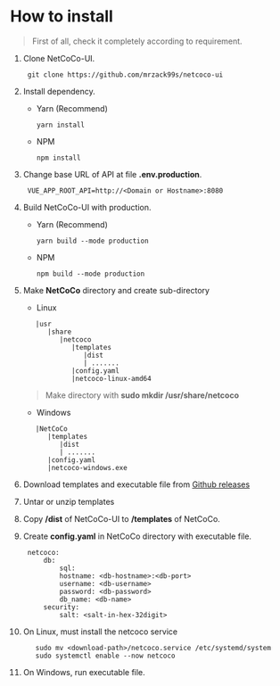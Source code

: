 # How to install


> First of all, check it completely according to requirement.

1. Clone NetCoCo-UI.

   ```text
    git clone https://github.com/mrzack99s/netcoco-ui
   ```

2. Install dependency.
   - Yarn \(Recommend\)

      ```text
      yarn install
      ```

   - NPM

      ```text
      npm install
      ```

3. Change base URL of API at file **.env.production**.

   ```text
    VUE_APP_ROOT_API=http://<Domain or Hostname>:8080
   ```

4. Build NetCoCo-UI with production.
   - Yarn \(Recommend\)

      ```text
      yarn build --mode production
      ```

   - NPM

      ```text
      npm build --mode production
      ```

5. Make **NetCoCo** directory and create sub-directory
   - Linux
   ```
      |usr
         |share
            |netcoco
               |templates
                  |dist
                  | .......
               |config.yaml
               |netcoco-linux-amd64
   ```
   > Make directory with <b>sudo mkdir /usr/share/netcoco</b>

   - Windows
   ```
      |NetCoCo
         |templates
            |dist
            | .......
         |config.yaml
         |netcoco-windows.exe
   ```
6. Download templates and executable file from [Github releases](https://github.com/mrzack99s/netcoco/releases) 
7. Untar or unzip templates
8. Copy **/dist** of NetCoCo-UI to **/templates** of NetCoCo.
9. Create **config.yaml** in NetCoCo directory with executable file.

    ```text
     netcoco:
         db:
             sql:
             hostname: <db-hostname>:<db-port>
             username: <db-username>
             password: <db-password>
             db_name: <db-name>
         security:
             salt: <salt-in-hex-32digit>
    ```
10. On Linux, must install the netcoco service
      ```text
         sudo mv <download-path>/netcoco.service /etc/systemd/system
         sudo systemctl enable --now netcoco
      ```
11. On Windows, run executable file.